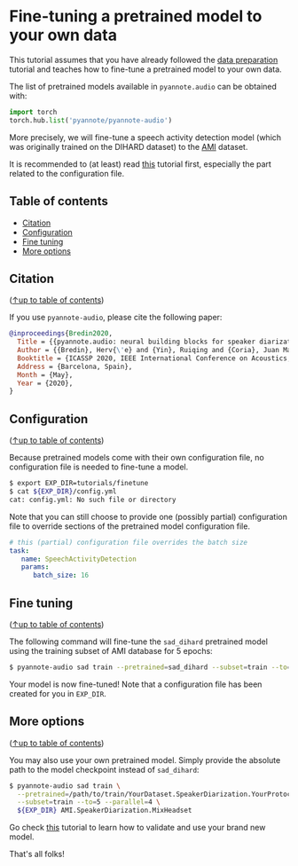 # Fine-tuning a pretrained model to your own data

This tutorial assumes that you have already followed the [data preparation](../data_preparation) tutorial and teaches how to fine-tune a pretrained model to your own data.

The list of pretrained models available in `pyannote.audio` can be obtained with:

```python
import torch
torch.hub.list('pyannote/pyannote-audio')
```

More precisely, we will fine-tune a speech activity detection model (which was originally trained on the DIHARD dataset) to the [AMI](http://groups.inf.ed.ac.uk/ami/corpus) dataset.

It is recommended to (at least) read [this](../models/speech_activity_detection) tutorial first, especially the part related to the configuration file.

## Table of contents
- [Citation](#citation)
- [Configuration](#configuration)
- [Fine tuning](#fine-tuning)
- [More options](#more-options)

## Citation
([↑up to table of contents](#table-of-contents))

If you use `pyannote-audio`, please cite the following paper:

```bibtex
@inproceedings{Bredin2020,
  Title = {{pyannote.audio: neural building blocks for speaker diarization}},
  Author = {{Bredin}, Herv{\'e} and {Yin}, Ruiqing and {Coria}, Juan Manuel and {Gelly}, Gregory and {Korshunov}, Pavel and {Lavechin}, Marvin and {Fustes}, Diego and {Titeux}, Hadrien and {Bouaziz}, Wassim and {Gill}, Marie-Philippe},
  Booktitle = {ICASSP 2020, IEEE International Conference on Acoustics, Speech, and Signal Processing},
  Address = {Barcelona, Spain},
  Month = {May},
  Year = {2020},
}
```

## Configuration
([↑up to table of contents](#table-of-contents))

Because pretrained models come with their own configuration file, no configuration file is needed to fine-tune a model.

```bash
$ export EXP_DIR=tutorials/finetune
$ cat ${EXP_DIR}/config.yml
cat: config.yml: No such file or directory
```

Note that you can still choose to provide one (possibly partial) configuration file to override sections of the pretrained model configuration file.

```yaml
# this (partial) configuration file overrides the batch size
task:
   name: SpeechActivityDetection
   params:
      batch_size: 16
```

## Fine tuning
([↑up to table of contents](#table-of-contents))

The following command will fine-tune the `sad_dihard` pretrained model using the training subset of AMI database for 5 epochs:

```bash
$ pyannote-audio sad train --pretrained=sad_dihard --subset=train --to=5 --parallel=4 ${EXP_DIR} AMI.SpeakerDiarization.MixHeadset
```

Your model is now fine-tuned! Note that a configuration file has been created for you in `EXP_DIR`.

## More options
([↑up to table of contents](#table-of-contents))

You may also use your own pretrained model. Simply provide the absolute path to the model checkpoint instead of `sad_dihard`:

```bash
$ pyannote-audio sad train \
  --pretrained=/path/to/train/YourDataset.SpeakerDiarization.YourProtocol.train/weights/0020.pt \
  --subset=train --to=5 --parallel=4 \
  ${EXP_DIR} AMI.SpeakerDiarization.MixHeadset
```

Go check [this](../models/speech_activity_detection) tutorial to learn how to validate and use your brand new model.

That's all folks!
